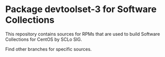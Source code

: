 # Package devtoolset-3 for Software Collections

This repository contains sources for RPMs that are used
to build Software Collections for CentOS by SCLo SIG.

Find other branches for specific sources.
